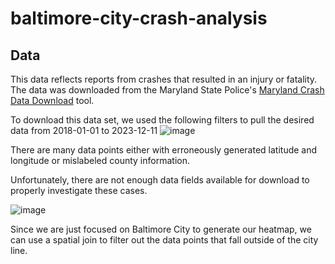 # baltimore-city-crash-analysis
## Data
This data reflects reports from crashes that resulted in an injury or fatality. The data was downloaded from the Maryland State Police's [Maryland Crash Data Download](https://mdsp.maryland.gov/Pages/Dashboards/CrashDataDownload.aspx) tool. 

To download this data set, we used the following filters to pull the desired data from 2018-01-01 to 2023-12-11
![image](https://github.com/fedderw/baltimore-city-crash-analysis/assets/16396180/1b6f68ca-9ce8-4fb8-9726-572e1d75767e)

There are many data points either with erroneously generated latitude and longitude or mislabeled county information.

Unfortunately, there are not enough data fields available for download to properly investigate these cases.

![image](https://github.com/fedderw/baltimore-city-crash-analysis/assets/16396180/28774340-9c43-440a-b87a-1a3e441127d3)

Since we are just focused on Baltimore City to generate our heatmap, we can use a spatial join to filter out the data points that fall outside of the city line.
